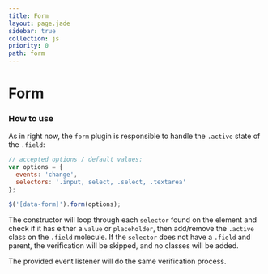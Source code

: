 ```yaml
---
title: Form
layout: page.jade
sidebar: true
collection: js
priority: 0
path: form
---
```


# Form

### How to use
As in right now, the `form` plugin is responsible to handle the `.active` state of the `.field`:

```js
// accepted options / default values:
var options = {
  events: 'change',
  selectors: '.input, select, .select, .textarea'
};

$('[data-form]').form(options);
```

The constructor will loop through each `selector` found on the element and check if it has either a `value` or `placeholder`, then add/remove the `.active` class on the `.field` molecule. If the `selector` does not have a `.field` and parent, the verification will be skipped, and no classes will be added.

The provided event listener will do the same verification process.
